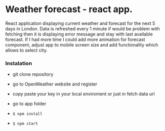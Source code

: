 # Weather forecast - react app.

React application displaying current weather and forecast for the next 5 days in London.
Data is refreshed every 1 minute if would be problem with fetching then it is displaying error message and stay with last available forecast.
If I had more time I could add more animation for forecast component, adjust app to mobile screen size and add functionality which allows to select city.

### Instalation

- git clone repository

- go to OpenWeather website and register
- copy paste your key in your local enviroment or just in fetch data url

- go to app folder

- `$ npm install`
- `$ npm start`
